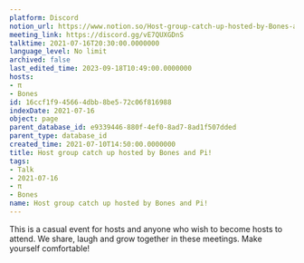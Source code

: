 ```yaml
---
platform: Discord
notion_url: https://www.notion.so/Host-group-catch-up-hosted-by-Bones-and-Pi-16ccf1f945664dbb8be572c06f816988
meeting_link: https://discord.gg/vE7QUXGDnS
talktime: 2021-07-16T20:30:00.0000000
language_level: No limit
archived: false
last_edited_time: 2023-09-18T10:49:00.0000000
hosts:
- π
- Bones
id: 16ccf1f9-4566-4dbb-8be5-72c06f816988
indexDate: 2021-07-16
object: page
parent_database_id: e9339446-880f-4ef0-8ad7-8ad1f507dded
parent_type: database_id
created_time: 2021-07-10T14:50:00.0000000
title: Host group catch up hosted by Bones and Pi!
tags:
- Talk
- 2021-07-16
- π
- Bones
name: Host group catch up hosted by Bones and Pi!
---
```


This is a casual event for hosts and anyone who wish to become hosts to attend.  We share, laugh and grow together in these meetings.  Make yourself comfortable!






